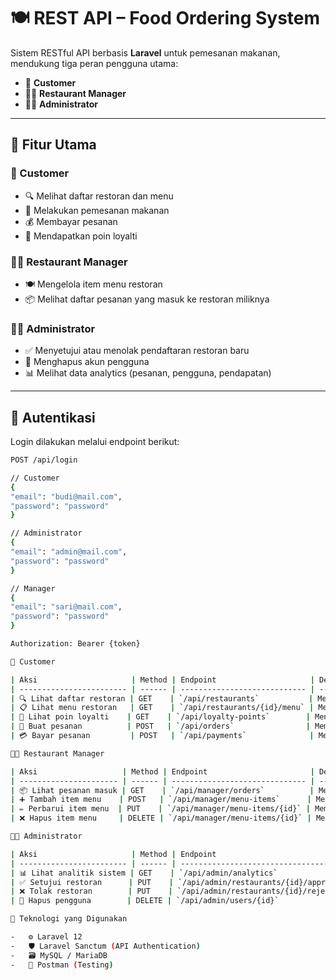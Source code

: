 # 🍽️ REST API – Food Ordering System

Sistem RESTful API berbasis **Laravel** untuk pemesanan makanan, mendukung tiga peran pengguna utama:

-   👤 **Customer**
-   🧑‍🍳 **Restaurant Manager**
-   👨‍💼 **Administrator**

---

## 🚀 Fitur Utama

### 👤 Customer

-   🔍 Melihat daftar restoran dan menu
-   🛒 Melakukan pemesanan makanan
-   💰 Membayar pesanan
-   🎁 Mendapatkan poin loyalti

### 🧑‍🍳 Restaurant Manager

-   🍽️ Mengelola item menu restoran
-   📦 Melihat daftar pesanan yang masuk ke restoran miliknya

### 👨‍💼 Administrator

-   ✅ Menyetujui atau menolak pendaftaran restoran baru
-   🧹 Menghapus akun pengguna
-   📊 Melihat data analytics (pesanan, pengguna, pendapatan)

---

## 🔐 Autentikasi

Login dilakukan melalui endpoint berikut:

```bash
POST /api/login

// Customer
{
"email": "budi@mail.com",
"password": "password"
}

// Administrator
{
"email": "admin@mail.com",
"password": "password"
}

// Manager
{
"email": "sari@mail.com",
"password": "password"
}

Authorization: Bearer {token}

👤 Customer

| Aksi                     | Method | Endpoint                     | Deskripsi                                |
| ------------------------ | ------ | ---------------------------- | ---------------------------------------- |
| 🔍 Lihat daftar restoran | GET    | `/api/restaurants`           | Menampilkan semua restoran & menunya     |
| 📋 Lihat menu restoran   | GET    | `/api/restaurants/{id}/menu` | Menampilkan menu berdasarkan ID restoran |
| 🎁 Lihat poin loyalti    | GET    | `/api/loyalty-points`        | Menampilkan poin loyalti user aktif      |
| 🛒 Buat pesanan          | POST   | `/api/orders`                | Membuat pesanan baru                     |
| 💳 Bayar pesanan         | POST   | `/api/payments`              | Membayar pesanan berdasarkan ID          |

🧑‍🍳 Restaurant Manager

| Aksi                   | Method | Endpoint                       | Deskripsi                             |
| ---------------------- | ------ | ------------------------------ | ------------------------------------- |
| 📦 Lihat pesanan masuk | GET    | `/api/manager/orders`          | Menampilkan pesanan masuk ke restoran |
| ➕ Tambah item menu    | POST   | `/api/manager/menu-items`      | Menambahkan item menu baru            |
| ✏️ Perbarui item menu  | PUT    | `/api/manager/menu-items/{id}` | Memperbarui item menu berdasarkan ID  |
| ❌ Hapus item menu     | DELETE | `/api/manager/menu-items/{id}` | Menghapus item menu                   |

👨‍💼 Administrator

| Aksi                     | Method | Endpoint                              | Deskripsi                                      |
| ------------------------ | ------ | ------------------------------------- | ---------------------------------------------- |
| 📊 Lihat analitik sistem | GET    | `/api/admin/analytics`                | Ringkasan performa sistem                      |
| ✅ Setujui restoran      | PUT    | `/api/admin/restaurants/{id}/approve` | Menyetujui pendaftaran restoran                |
| ❌ Tolak restoran        | PUT    | `/api/admin/restaurants/{id}/reject`  | Menolak pendaftaran restoran                   |
| 🧹 Hapus pengguna        | DELETE | `/api/admin/users/{id}`               | Menghapus akun user (admin, manager, customer) |

🧪 Teknologi yang Digunakan

-   ⚙️ Laravel 12
-   🛡️ Laravel Sanctum (API Authentication)
-   🗃️ MySQL / MariaDB
-   📮 Postman (Testing)
```
